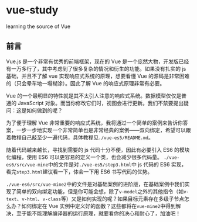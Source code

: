 # vue-study
learning the source of Vue 
## 前言
Vue.js 是一个非常有优秀的前端框架，现在的 Vue 是一个庞然大物，开发版已经有一万多行了，其中考虑到了很多复杂的情况和衍生的功能。如果没有扎实的 js 基础，并且不了解 vue 实现响应式系统的原理，想要看懂 Vue 的源码是非常困难的（只会晕车地一塌糊涂）。因此了解 Vue 的响应式原理非常有必要。

Vue 的一个最明显的特性就是其不太引人注意的响应式系统。数据模型仅仅是普通的 JavaScript 对象。而当你修改它们时，视图会进行更新。我们不禁要提出疑问：这是如何做到的呢？

为了便于理解 Vue 非常重要的响应式系统，我将通过一个简单的案例来告诉你答案，一步一步地实现一个非常简单也是非常经典的案例——双向绑定，希望可以跟着教程自己敲至少一遍代码，具体教程见`./vue-es5/README.md`。

随着代码越来越长，寻找到需要的 js 代码十分不便，因此有必要引入 ES6 的模块化编程，使用 ES6 可以更容易的定义一个类，也会减少很多代码量。 
`./vue-es6/src/vue-mine`中的文件是对`./vue-es5/step3.html`中 js 代码的 ES6 实现，看完`step3.html`建议看一下，体会一下用 ES6 书写代码的优势。

`./vue-es6/src/vue-mine2`中的文件是对基础案例的进阶版，在基础案例中我们实现了简单的双向绑定功能，但是你可能会想，除了`v-model`之外的其他指令（如`v-text`、`v-html`、`v-class`等）又是如何实现的呢？如果目标元素存在多级子节点怎么办？如何绑定在 Vue 实例中定义好的函数？这些都将在`vue-mine2`中得到解决，至于能不能理解编译器的运行原理，就要看你的决心和耐心了，加油吧！
